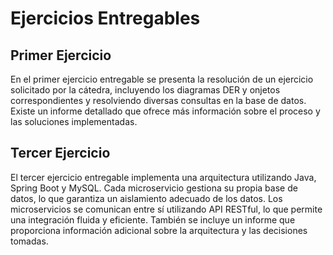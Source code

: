 # Ejercicios Entregables

## Primer Ejercicio

En el primer ejercicio entregable se presenta la resolución de un ejercicio solicitado por la cátedra, incluyendo los diagramas DER y onjetos correspondientes y resolviendo diversas consultas en la base de datos.
Existe un informe detallado que ofrece más información sobre el proceso y las soluciones implementadas.

## Tercer Ejercicio

El tercer ejercicio entregable implementa una arquitectura utilizando Java, Spring Boot y MySQL. Cada microservicio gestiona su propia base de datos, lo que garantiza un aislamiento adecuado de los datos. 
Los microservicios se comunican entre sí utilizando API RESTful, lo que permite una integración fluida y eficiente. También se incluye un informe que proporciona información adicional sobre la arquitectura y las decisiones tomadas.
